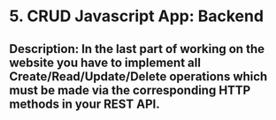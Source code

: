 # 5. CRUD Javascript App: Backend

## Description: In the last part of working on the website you have to implement all Create/Read/Update/Delete operations which must be made via the corresponding HTTP methods in your REST API.



